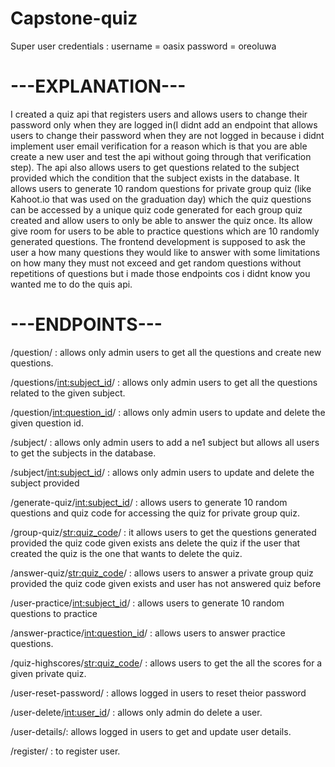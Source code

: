 # Capstone-quiz

Super user credentials :
  username = oasix
  password = oreoluwa


# ---EXPLANATION---

I created a quiz api that registers users and allows users to change their password only when they are logged in(I didnt add an endpoint that allows users to change their password when they are not logged in because i didnt implement user email verification for a reason which is that you are able create a new user and test the api without going through that verification step). The api also allows users to get questions related to the subject provided which the condition that the subject exists in the database. It allows users to generate 10 random questions for private group quiz (like Kahoot.io that was used on the graduation day) which the quiz questions can be accessed by a unique quiz code generated for each group quiz created and allow users to only be able to answer the quiz once. Its allow give room for users to be able to practice questions which are 10 randomly generated questions. The frontend development is supposed to ask the user a how many questions they would like to answer with some limitations on how many they must not exceed and get random questions without repetitions of questions but i made those endpoints cos i didnt know you wanted me to do the quis api.
    
    
    

 # ---ENDPOINTS---
 
/question/ : allows only admin users to get all the questions and create new questions.

/questions/<int:subject_id>/ : allows only admin users to get all the questions related to the given subject.

/question/<int:question_id>/ : allows only admin users to update and delete the given question id.

/subject/ : allows only admin users to add a ne1 subject but allows all users to get the subjects in the database.

/subject/<int:subject_id>/ : allows only admin users to update and delete the subject provided

/generate-quiz/<int:subject_id>/ : allows users to generate 10 random questions and quiz code for accessing the quiz for private group quiz. 

/group-quiz/<str:quiz_code>/ : it allows users to get the questions generated provided the quiz code given exists ans delete the quiz if the user that created the quiz is the one that wants to delete the quiz.


/answer-quiz/<str:quiz_code>/ : allows users to answer a private group quiz provided the quiz code given exists and user has not answered quiz before

/user-practice/<int:subject_id>/ : allows users to generate 10 random questions to practice

/answer-practice/<int:question_id>/ : allows users to answer practice questions.

/quiz-highscores/<str:quiz_code>/ : allows users to get the all the scores for a given private quiz.

/user-reset-password/ : allows logged in users to reset theior password

/user-delete/<int:user_id>/ : allows only admin do delete a user.

/user-details/: allows logged in users to get and update user details.

/register/ : to register user.
